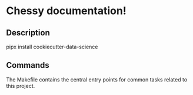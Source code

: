 # Chessy documentation!

## Description

pipx install cookiecutter-data-science

## Commands

The Makefile contains the central entry points for common tasks related to this project.


